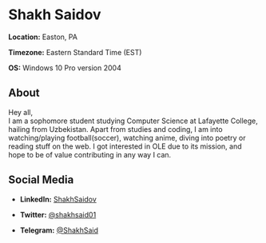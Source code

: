 # Shakh Saidov
**Location:** Easton, PA

**Timezone:** Eastern Standard Time (EST)

**OS:** Windows 10 Pro version 2004

## About
Hey all,  
I am a sophomore student studying Computer Science at Lafayette College, hailing from Uzbekistan. Apart from studies and coding, I am into watching/playing football(soccer), watching anime, diving into poetry or reading stuff on the web. I got interested in OLE due to its mission, and hope to be of value contributing in any way I can.

## Social Media
  * **LinkedIn:** [ShakhSaidov](http://www.linkedin.com/in/shakh-saidov)

  * **Twitter:** [@shakhsaid01](https://twitter.com/shakhsaid01)

  * **Telegram:** [@ShakhSaid](https://t.me/ShakhSaid)
